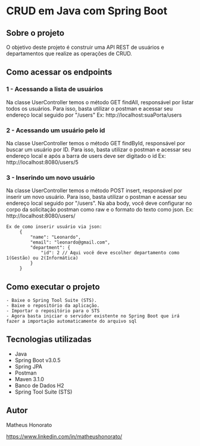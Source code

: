# CRUD em Java com Spring Boot

## Sobre o projeto
  O objetivo deste projeto é construir uma API REST de usuários e departamentos que realize as operações de CRUD.

## Como acessar os endpoints

### 1 - Acessando a lista de usuários
  Na classe UserController temos o método GET findAll, responsável por listar todos os usuários.
  Para isso, basta utilizar o postman e acessar seu endereço local seguido por "/users"
    Ex: http://localhost:suaPorta/users

### 2 - Acessando um usuário pelo id
  Na classe UserController temos o método GET findById, responsável por buscar um usuário por ID.
  Para isso, basta utilizar o postman e acessar seu endereço local e após a barra de users deve ser digitado o id
     Ex: http://localhost:8080/users/5


### 3 - Inserindo um novo usuário
  Na classe UserController temos o método POST insert, responsável por inserir um novo usuário.
  Para isso, basta utilizar o postman e acessar seu endereço local seguido por "/users". Na aba body, você deve configurar no corpo da solicitação postman como raw e o formato do texto como json. 
     Ex: http://localhost:8080/users/
     
 ```
 Ex de como inserir usuário via json:
      {
          "name": "Leonardo",
          "email": "leonardo@gmail.com",
          "department": {
              "id": 2 // Aqui você deve escolher departamento como 1(Gestão) ou 2(Informática)
          }
      }
```

## Como executar o projeto

```
- Baixe o Spring Tool Suite (STS).
- Baixe o repositório da aplicação.
- Importar o repositório para o STS
- Agora basta iniciar o servidor existente no Spring Boot que irá fazer a importação automaticamente do arquivo sql
```
## Tecnologias utilizadas

- Java
- Spring Boot v3.0.5
- Spring JPA
- Postman
- Maven 3.1.0
- Banco de Dados H2
- Spring Tool Suite (STS)

## Autor

Matheus Honorato

https://www.linkedin.com/in/matheushonorato/
